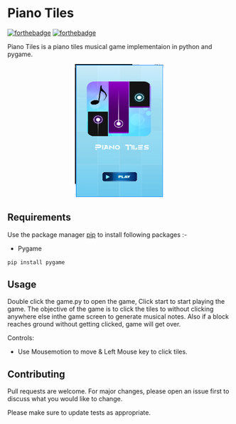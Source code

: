 # Piano Tiles

[![forthebadge](https://forthebadge.com/images/badges/built-with-swag.svg)](https://forthebadge.com)
[![forthebadge](https://forthebadge.com/images/badges/made-with-python.svg)](https://forthebadge.com)

Piano Tiles is a piano tiles musical game implementaion in python and pygame.

<p align='center'>
	<img src='app.png' width=200 height=300>
</p>


## Requirements

Use the package manager [pip](https://pip.pypa.io/en/stable/) to install following packages :-
* Pygame

```bash
pip install pygame
```

## Usage

Double click the game.py to open the game, Click start to start playing the game. The objective of the game is to click the tiles to without clicking anywhere else inthe game screen to generate musical notes. Also if a block reaches ground without getting clicked, game will get over.

Controls:
* Use Mousemotion to move & Left Mouse key to click tiles. 

## Contributing

Pull requests are welcome. For major changes, please open an issue first to discuss what you would like to change.

Please make sure to update tests as appropriate.